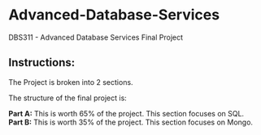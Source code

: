 # Advanced-Database-Services
DBS311 - Advanced Database Services Final Project

## Instructions:

The Project is broken into 2 sections.

The structure of the final project is:

**Part A:** This is worth 65% of the project. This section focuses on SQL.<br>
**Part B:** This is worth 35% of the project. This section focuses on Mongo.
